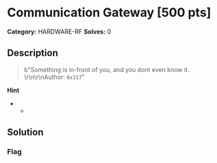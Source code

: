 # Communication Gateway [500 pts]

**Category:** HARDWARE-RF
**Solves:** 0

## Description
>b"Something is in-front of you, and you dont even know it. \r\n\r\nAuthor: `0x157`"

**Hint**
* -

## Solution

### Flag

